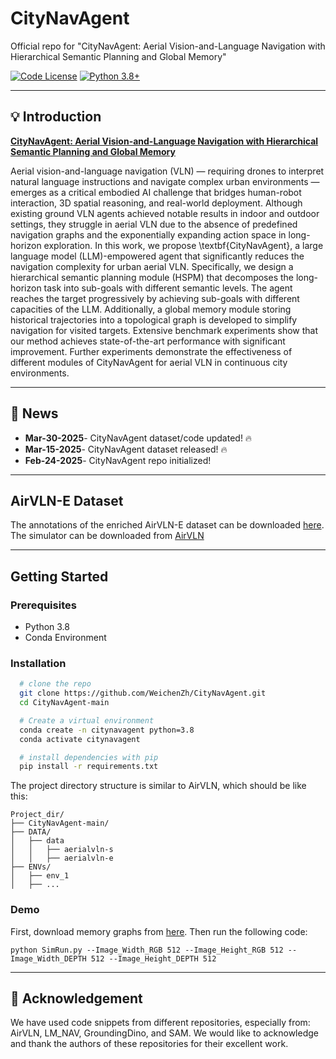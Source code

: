 # CityNavAgent
Official repo for "CityNavAgent: Aerial Vision-and-Language Navigation with Hierarchical Semantic Planning and Global Memory"

[![Code License](https://img.shields.io/badge/Code%20License-mit-green.svg)](CODE_LICENSE)
[![Python 3.8+](https://img.shields.io/badge/python-3.8+-blue.svg)](https://www.python.org/downloads/release/python-380/)

______________________________________________________________________

## 💡 Introduction

[**CityNavAgent: Aerial Vision-and-Language Navigation with Hierarchical Semantic Planning and Global Memory**](<>)

Aerial vision-and-language navigation (VLN) — requiring drones to interpret natural language instructions and navigate complex urban environments — emerges as a critical embodied AI challenge that bridges human-robot interaction, 3D spatial reasoning, and real-world deployment.
Although existing ground VLN agents achieved notable results in indoor and outdoor settings, they struggle in aerial VLN due to the absence of predefined navigation graphs and the exponentially expanding action space in long-horizon exploration. In this work, we propose \textbf{CityNavAgent}, a large language model (LLM)-empowered agent that significantly reduces the navigation complexity for urban aerial VLN. 
Specifically, we design a hierarchical semantic planning module (HSPM) that decomposes the long-horizon task into sub-goals with different semantic levels. The agent reaches the target progressively by achieving sub-goals with different capacities of the LLM. Additionally, a global memory module storing historical trajectories into a topological graph is developed to simplify navigation for visited targets.
Extensive benchmark experiments show that our method achieves state-of-the-art performance with significant improvement. Further experiments demonstrate the effectiveness of different modules of CityNavAgent for aerial VLN in continuous city environments.

______________________________________________________________________

## 📢 News
- **Mar-30-2025**- CityNavAgent dataset/code updated! 🔥
- **Mar-15-2025**- CityNavAgent dataset released! 🔥
- **Feb-24-2025**- CityNavAgent repo initialized! 
______________________________________________________________________

## AirVLN-E Dataset

The annotations of the enriched AirVLN-E dataset can be downloaded [here](https://drive.google.com/drive/folders/1gfnC64NlrFxotAq3Z5Q_-a_UOIOQ-OCD?usp=sharing). 
The simulator can be downloaded from [AirVLN](https://github.com/AirVLN/AirVLN/tree/main)

______________________________________________________________________

## Getting Started

### Prerequisites
- Python 3.8
- Conda Environment

### Installation
```bash
  # clone the repo
  git clone https://github.com/WeichenZh/CityNavAgent.git
  cd CityNavAgent-main

  # Create a virtual environment
  conda create -n citynavagent python=3.8
  conda activate citynavagent

  # install dependencies with pip
  pip install -r requirements.txt
```
The project directory structure is similar to AirVLN, which should be like this:
```
Project_dir/
├── CityNavAgent-main/
├── DATA/
│   ├── data
│   │   ├── aerialvln-s
│   │   ├── aerialvln-e
├── ENVs/
│   ├── env_1
│   ├── ...
```

### Demo
First, download memory graphs from [here]().
Then run the following code:
```
python SimRun.py --Image_Width_RGB 512 --Image_Height_RGB 512 --Image_Width_DEPTH 512 --Image_Height_DEPTH 512
```

______________________________________________________________________

## 🙏 Acknowledgement

We have used code snippets from different repositories, especially from: AirVLN, LM_NAV, GroundingDino, and SAM. We would like to acknowledge and thank the authors of these repositories for their excellent work.
